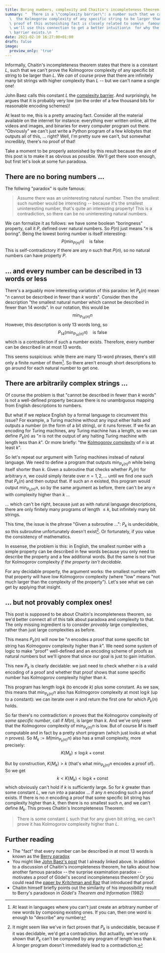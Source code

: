 ```yaml
---
title: Boring numbers, complexity and Chaitin's incompleteness theorem
summary: "  There is a \"complexity barrier\": a number such that we can't prove\n\
  \  the Kolmogorov complexity of any specific string to be larger than\n  that. The\
  \ proof of this astonishing fact is closely related to some\n  famous paradoxa and\
  \ we'll use this connection to get a better intuition\n  for why the complexity\
  \ barrier exists.\n  "
date: 2021-02-10 16:27:00+01:00
draft: false
image:
  preview_only: 'true'
---
```


Informally, Chaitin's incompleteness theorem states that there is a constant $L$,
such that we can't prove the Kolmogorov complexity of any specific bit string to
be larger than $L$.
We _can_ of course prove that there are infinitely many bit strings with higher complexity
than $L$ -- but we can't name a single one!

John Baez calls this constant $L$ the [complexity barrier](https://math.ucr.edu/home/baez/surprises.html). And surprisingly,
he argues that it is probably very low (on the order of a few thousand bits for reasonable
encoding schemes)!

At least to me, this is a pretty amazing fact. Consider all the material available on the
internet for instance: everything ever written online, all the videos and images,
and binaries for every computer program out there. "Obviously" we can't just write
a Python program of a few kilobytes that outputs all of this, ... right?
Well, I'm pretty sure we can't, but somewhat incredibly, there's no proof of that!

Take a moment to be properly astonished by this result because the aim of this post
is to make it as obvious as possible. We'll get there soon enough, but first let's
look at some fun paradoxa.


## There are no boring numbers ...

The follwing "paradox" is quite famous:

<blockquote>

Assume there was an uninteresting natural number. Then the smallest such number
would be interesting -- because it's the smallest uninteresting number,
that's quite an interesting property!
This is a contradiction, so there can be no uninteresting natural numbers.

</blockquote>

We can formalize it as follows: we have some boolean "boringness" property, call it $P$, defined over
natural numbers. So $P(n)$ just means "$n$ is boring".
Being the lowest boring number is itself interesting:
$$
P\left(\min_{P(n)} n\right)\quad \text{is false}
$$
This is self-contradictory if there are any $n$ such that $P(n)$,
so no natural numbers can have property $P$.


## ... and every number can be described in 13 words or less

There's a arguably more interesting variation of this paradox: let $P_k(n)$ mean
"$n$ cannot be described in fewer than $k$ words". Consider then the description
"the smallest natural number which cannot be described in fewer than 14 words".
In our notation, this would be
$$
\min_{P_{14}(n)} n
$$
However, this description is only 13 words long, so
$$
P_{14}\left(\min_{P_{14}(n)} n\right)\quad \text{is false}
$$
which is a contradiction if such a number exists. Therefore, every number can be described
in at most 13 words.

This seems suspicious: while there are many 13-word phrases, there's still only
a finite number of them[^1]. So there aren't enough short
descriptions to go around for each natural number to get one.


## There are arbitrarily complex strings ...

Of course the problem is that "cannot be described in fewer than $k$ words" is
not a well-defined property because there is no unambiguous mapping from English
descriptions to numbers.

But what if we replace English by a formal language to circumvent this issue? For example,
a Turing machine without any input either halts and outputs a number (in the form
of a bit string), or it runs forever. If we fix an encoding for Turing machines,
any Turing machine has a length, so we can define
$P_k(n)$ as "$n$ is not the output of any halting Turing machine with length less than $k$". Or more briefly:
"the [Kolmogorov complexity](https://en.wikipedia.org/wiki/Kolmogorov%5Fcomplexity) of $n$ is at least $k$".

So let's repeat our argument with Turing machines instead of natural language.
We need to define a program that outputs $\min_{P_k(n)} n$ while being itself
shorter than $k$. Given a subroutine that checks whether $P_k(n)$ for arbitrary $n$,
we could simply iterate over $n = 1, 2, \ldots$ until we find one such that
$P_k(n)$ and then output that. If such an $n$ existed, this program would
output $\min_{P_k(n)} n$, so by the same argument as before, there can't
be any $n$ with complexity higher than $k$ ...

... which can't be right, because just as with natural language descriptions,
there are only finitely many programs of length $\leq k$, but infinitely many
bit strings.

This time, the issue is the phrase "Given a subroutine ...": $P_k$ is
undecidable, so this subroutine unfortunately doesn't exist[^2]. Or fortunately, if you value the consistency of mathematics.

In essense, the problem is this: in English, the smallest number with a simple property
can be described in few words because you only need to describe the property and a few
additional words. But the same is not true for Kolmogorov complexity _if the property isn't decidable_.

For any decidable property, the argument works: the smallest number with that property
will have low Kolmogorov complexity (where "low" means "not much larger than the
complexity of the property"). Let's see what we can get by applying that insight.


## ... but not provably complex ones!

This post is supposed to be about Chaitin's incompleteness theorem, so we'd better
connect all of this talk about paradoxa and complexity to that.
The only missing ingredient is to consider _provably_ large
complexities, rather than just large complexities as before.

This means $P_k(n)$ will now be "$n$ encodes a proof that some specific bit
string has Kolmogorov complexity higher than $k$". We need some system of
logic to make "proof" well-defined and an encoding scheme of proofs as natural
numbers but we'll ignore that since our goal is just to gain intuition.

This new $P_k$ is clearly decidable: we just need to check whether $n$ is a valid encoding
of a proof and whether that proof shows that some specific number has Kolmogorov
complexity higher than $k$.

This program has length $\log k$ (to encode $k$)
plus some constant. As we saw, this means that $\min_{P_k(n)} n$ also has Kolmogorov
complexity at most $\log k$ (up to a constant): we can iterate over $n$ and return
the first one for which $P_k(n)$ holds.

So far there's no contradiction: $n$ proves that the Kolmogorov complexity of
_some specific number_, call if $M(n)$, is larger than $k$. And we've only seen
that the Kolmogorov complexity of $\min_{P_k(n)} n$ is low. But of course
$M$ is itself computable and in fact by a pretty short program
(which just looks at what $n$ proves). So $M_k := M\left(\min_{P_k(n)} n\right)$
also has a small complexity, more precisely:
$$
K(M_k) \leq \log k + \text{const}
$$

But by construction, $K(M_k) > k$ (that's what $\min_{P_k(n)} n$ encodes a proof of). So we get
$$
k < K(M_k) < \log k + \text{const}
$$
which obviously can't hold if $k$ is sufficiently large. So for $k$ greater than
some constant $L$, we run into a paradox ... if any $n$ encoding such a proof exists.
If there is no $n$ encoding a proof that some specific bit string has complexity higher than
$k$, then there is no smallest such $n$, and we can't define $M_k$. This proves
Chaitin's Incompleteness Theorem:

<blockquote>

There is some constant $L$ such that for any given bit string, we can't prove
it has Kolmogorov complexity higher than $L$.

</blockquote>


## Further reading

-   The "fact" that every number can be described in at most 13 words is known as the [Berry paradox](https://en.wikipedia.org/wiki/Berry%5Fparadox)
-   You might like [John Baez's post](https://math.ucr.edu/home/baez/surprises.html) that I already linked above. In addition to a discussion
    of Chaitin's incompleteness theorem, he talks about how another famous paradox -- the surprise examination
    paradox -- motivates a proof of Gödel's second incompleteness theorem! Or you could read the
    [paper by Kritchman and Raz](http://www.ams.org/notices/201011/rtx101101454p.pdf) that introduced that proof.
-   Chaitin himself briefly points out the similarity of his impossibility result to Berry's paradoxon in
    _Gödel's Theorem and Information_ (1982)

[^1]: At least in languages where you can't just create an arbitrary number of new words by composing existing ones. If you can, then one word is enough to "describe" any number
[^2]: It might seem like we've in fact proven that $P_k$ is undecidable, because if it was decidable, we'd get a contradiction. But actuallly, we've only shown that $P_k$ can't be computed by any program of length less than $k$. A longer program doesn't immediately lead to a contradiction.
